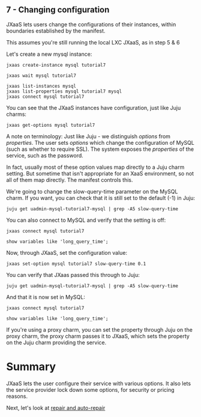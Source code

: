 ## 7 - Changing configuration

JXaaS lets users change the configurations of their instances, within boundaries
established by the manifest.

This assumes you're still running the local LXC JXaaS, as in step 5 & 6

Let's create a new mysql instance:

```
jxaas create-instance mysql tutorial7

jxaas wait mysql tutorial7

jxaas list-instances mysql
jxaas list-properties mysql tutorial7 mysql
jxaas connect mysql tutorial7
```

You can see that the JXaaS instances have configuration, just like Juju charms:

```
jxaas get-options mysql tutorial7
```

A note on terminology: Just like Juju - we distinguish _options_ from _properties_.
The user sets _options_ which change the configuration of MySQL (such as whether to require SSL).
The system exposes the _properties_ of the service, such as the password.

In fact, usually most of these option values map directly to a Juju charm setting.  But sometime
that isn't appropriate for an XaaS environment, so not all of them map directly.  The manifest controls this.

We're going to change the slow-query-time parameter on the MySQL charm.  If you want, you can check
that it is still set to the default (-1) in Juju:

```
juju get uadmin-mysql-tutorial7-mysql | grep -A5 slow-query-time
```

You can also connect to MySQL and verify that the setting is off:

```
jxaas connect mysql tutorial7

show variables like 'long_query_time';
```

Now, through JXaaS, set the configuration value:

```
jxaas set-option mysql tutorial7 slow-query-time 0.1
```

You can verify that JXaas passed this through to Juju:

```
juju get uadmin-mysql-tutorial7-mysql | grep -A5 slow-query-time
```

And that it is now set in MySQL:

```
jxaas connect mysql tutorial7

show variables like 'long_query_time';
```


If you're using a proxy charm, you can set the property through Juju on the proxy charm,
the proxy charm passes it to JXaaS, which sets the property on the Juju charm providing
the service.

# Summary

JXaaS lets the user configure their service with various options.  It also lets the service provider
lock down some options, for security or pricing reasons.

Next, let's look at [repair and auto-repair](8.md)

